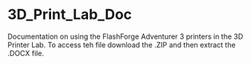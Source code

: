 # 3D_Print_Lab_Doc
Documentation on using the FlashForge Adventurer 3 printers in the 3D Printer Lab. To access teh file download the .ZIP and then extract the .DOCX file.
